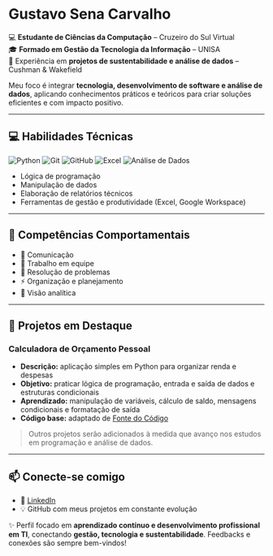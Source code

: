 # Gustavo Sena Carvalho

💻 **Estudante de Ciências da Computação** – Cruzeiro do Sul Virtual  
🎓 **Formado em Gestão da Tecnologia da Informação** – UNISA  
🏢 Experiência em **projetos de sustentabilidade e análise de dados** – Cushman & Wakefield  

Meu foco é integrar **tecnologia, desenvolvimento de software e análise de dados**, aplicando conhecimentos práticos e teóricos para criar soluções eficientes e com impacto positivo.

---

## 💻 Habilidades Técnicas
![Python](https://img.shields.io/badge/-Python-3776AB?style=flat-square&logo=python&logoColor=white)
![Git](https://img.shields.io/badge/-Git-F05032?style=flat-square&logo=git&logoColor=white)
![GitHub](https://img.shields.io/badge/-GitHub-181717?style=flat-square&logo=github&logoColor=white)
![Excel](https://img.shields.io/badge/-Excel-217346?style=flat-square&logo=microsoft-excel&logoColor=white)
![Análise de Dados](https://img.shields.io/badge/-Data%20Analysis-4CAF50?style=flat-square)

- Lógica de programação  
- Manipulação de dados  
- Elaboração de relatórios técnicos  
- Ferramentas de gestão e produtividade (Excel, Google Workspace)  

---

## 🌱 Competências Comportamentais
- 💬 Comunicação  
- 🤝 Trabalho em equipe  
- 🧠 Resolução de problemas  
- ⚡ Organização e planejamento  
- 🔎 Visão analítica  

---

## 🚀 Projetos em Destaque

### Calculadora de Orçamento Pessoal
- **Descrição:** aplicação simples em Python para organizar renda e despesas  
- **Objetivo:** praticar lógica de programação, entrada e saída de dados e estruturas condicionais  
- **Aprendizado:** manipulação de variáveis, cálculo de saldo, mensagens condicionais e formatação de saída  
- **Código base:** adaptado de [Fonte do Código](link-da-fonte)  

> Outros projetos serão adicionados à medida que avanço nos estudos em programação e análise de dados.

---

## 📫 Conecte-se comigo
- 🔗 [LinkedIn](cole-aqui-seu-link)  
- 💡 GitHub com meus projetos em constante evolução  

✨ Perfil focado em **aprendizado contínuo e desenvolvimento profissional em TI**, conectando **gestão, tecnologia e sustentabilidade**. Feedbacks e conexões são sempre bem-vindos!
